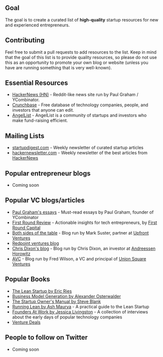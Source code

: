 ## Goal

The goal is to create a curated list of **high-quality** startup resources for new and experienced entrepreneurs. 

## Contributing

Feel free to submit a pull requests to add resources to the list. Keep in mind that the goal of this list is to provide quality resources, so please do not use this as an opportunity to promote your own blog or website (unless you have are running something that is very well-known).

## Essential Resources

- [HackerNews (HN)](https://news.ycombinator.com/) - Reddit-like news site run by Paul Graham / YCombinator.
- [Crunchbase](http://www.crunchbase.com/) - Free database of technology companies, people, and investors that anyone can edit.
- [AngelList](https://angel.co/) - AngelList is a community of startups and investors who make fund-raising efficient.


## Mailing Lists

- [startupdigest.com](http://startupdigest.com/) - Weekly newsletter of curated startup articles
- [hackernewsletter.com](http://www.hackernewsletter.com/) - Weekly newsletter of the best articles from [HackerNews](https://news.ycombinator.com/)


## Popular entrepreneur blogs

- Coming soon

## Popular VC blogs/articles

- [Paul Graham's essays](http://paulgraham.com/articles.html) - Must-read essays by Paul Graham, founder of YCombinator
- [First Round Review](http://firstround.com/review/ ) - Actionable insights for tech entrepreneurs, by [First Round Capital](http://firstround.com/)
- [Both sides of the table](http://bothsidesofthetable.com) - Blog run by Mark Suster, partner at [Upfront Ventures](http://www.upfront.com/)
- [Redpoint ventures blog](http://www.redpoint.com/blog)
- [Chris Dixon's blog](http://cdixon.org/) - Blog run by Chris Dixon, an investor at [Andreessen Horowitz](a16z.com)
- [AVC](http://www.avc.com/) - Blog run by Fred Wilson, a VC and principal of [Union Square Ventures](http://www.usv.com/)


## Popular Books

- [The Lean Startup by Eric Ries](http://www.amazon.com/Lean-Startup-Innovation-Successful-ebook/dp/B004J4XGN6/)
- [Business Model Generation by Alexander Osterwalder](http://www.amazon.com/Business-Model-Generation-Visionaries-ebook/dp/B00BD6RFFS/)
- [The Startup Owner's Manual by Steve Blank](http://www.amazon.com/Startup-Owners-Manual-Step--ebook/dp/B009UMTMKS/)
- [Running Lean by Ash Maurya](http://www.amazon.com/Running-Lean-Iterate-Series-ebook/dp/B006UKFFE0/) - A practical guide to the Lean Startup
- [Founders At Work by Jessica Livingston](http://www.amazon.com/Founders-Work-Stories-Startups-ebook/dp/B009IXMK4O/) - A collection of interviews about the early days of popular technology companies
- [Venture Deals](http://www.amazon.com/Venture-Deals-Smarter-Capitalist-ebook/dp/B00AO2PWOI/)

## People to follow on Twitter

- Coming soon